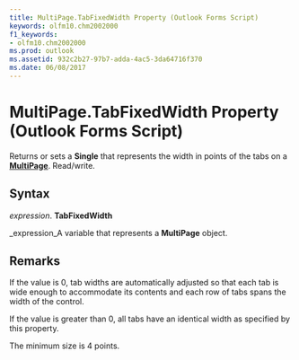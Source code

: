 ```yaml
---
title: MultiPage.TabFixedWidth Property (Outlook Forms Script)
keywords: olfm10.chm2002000
f1_keywords:
- olfm10.chm2002000
ms.prod: outlook
ms.assetid: 932c2b27-97b7-adda-4ac5-3da64716f370
ms.date: 06/08/2017
---
```



# MultiPage.TabFixedWidth Property (Outlook Forms Script)

Returns or sets a  **Single** that represents the width in points of the tabs on a **[MultiPage](Outlook.multipage.md)**. Read/write.


## Syntax

 _expression_. **TabFixedWidth**

 _expression_A variable that represents a  **MultiPage** object.


## Remarks

If the value is 0, tab widths are automatically adjusted so that each tab is wide enough to accommodate its contents and each row of tabs spans the width of the control.

If the value is greater than 0, all tabs have an identical width as specified by this property.

The minimum size is 4 points.


